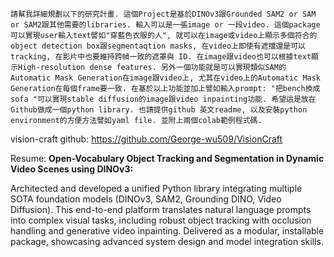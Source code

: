 
```
請幫我詳細規劃以下的研究計畫. 這個Project是基於DINOv3跟Grounded SAM2 or SAM or SAM2跟其他需要的libraries. 輸入可以是一張image or 一段video. 這個package可以實現user輸入text譬如"穿藍色衣服的人", 就可以在image或video上顯示多個符合的object detection box跟segmentaqtion masks, 在video上即使有遮擋還是可以tracking, 在影片中也要維持跨幀一致的遮罩與 ID. 在image跟video也可以根據text顯示High-resolution dense features. 另外一個功能就是可以實現類似SAM的Automatic Mask Generation在image跟video上, 尤其在video上的Automatic Mask Generation在每個frame要一致. 在基於以上功能並加上譬如輸入prompt: "把bench換成sofa "可以實現stable diffusion的image跟video inpainting功能. 希望這是放在Github做成一個python library. 也請提供github 英文readme, 以及安裝python environment的方便方法譬如yaml file. 並附上兩個colab範例程式碼. 

```

vision-craft github: https://github.com/George-wu509/VisionCraft

Resume:
**Open-Vocabulary Object Tracking and Segmentation in Dynamic Video Scenes using DINOv3:**

Architected and developed a unified Python library integrating multiple SOTA foundation models (DINOv3, SAM2, Grounding DINO, Video Diffusion). This end-to-end platform translates natural language prompts into complex visual tasks, including robust object tracking with occlusion handling and generative video inpainting. Delivered as a modular, installable package, showcasing advanced system design and model integration skills.

